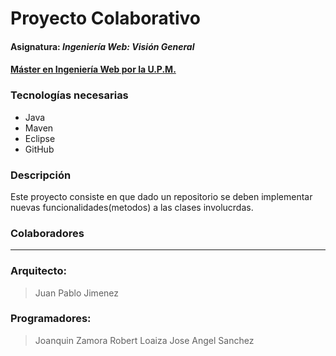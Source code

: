 # Proyecto Colaborativo
#### Asignatura: *Ingeniería Web: Visión General*
#### [Máster en Ingeniería Web por la U.P.M.](http://miw.etsisi.upm.es)

### Tecnologías necesarias
* Java
* Maven
* Eclipse
* GitHub

### Descripción
Este proyecto consiste en que dado un repositorio se deben implementar
nuevas funcionalidades(metodos) a las clases involucrdas.

### Colaboradores
***
### Arquitecto:
>Juan Pablo Jimenez
### Programadores:
>Joanquin Zamora
>Robert Loaiza
>Jose Angel Sanchez


